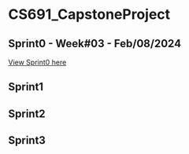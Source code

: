 # CS691_CapstoneProject
## Sprint0 - Week#03 - Feb/08/2024
[View Sprint0 here](https://github.com/lialazyoaf/CS691_CapstoneProject/blob/main/Sprint00.md)

## Sprint1 
## Sprint2
## Sprint3
